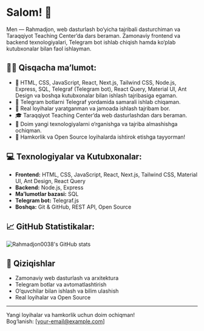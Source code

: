 # Salom! 👋

Men — Rahmadjon, web dasturlash bo‘yicha tajribali dasturchiman va Taraqqiyot Teaching Center’da dars beraman. Zamonaviy frontend va backend texnologiyalari, Telegram bot ishlab chiqish hamda ko‘plab kutubxonalar bilan faol ishlayman.

## 👨‍💻 Qisqacha ma’lumot:
- 🚀 HTML, CSS, JavaScript, React, Next.js, Tailwind CSS, Node.js, Express, SQL, Telegraf (Telegram bot), React Query, Material UI, Ant Design va boshqa kutubxonalar bilan ishlash tajribasiga egaman.
- 🤖 Telegram botlarni Telegraf yordamida samarali ishlab chiqaman.
- 💼 Real loyihalar yaratganman va jamoada ishlash tajribam bor.
- 🎓 Taraqqiyot Teaching Center’da web dasturlashdan dars beraman.
- 🌱 Doim yangi texnologiyalarni o‘rganishga va tajriba almashishga ochiqman.
- 🤝 Hamkorlik va Open Source loyihalarda ishtirok etishga tayyorman!

## 💻 Texnologiyalar va Kutubxonalar:
- **Frontend:** HTML, CSS, JavaScript, React, Next.js, Tailwind CSS, Material UI, Ant Design, React Query
- **Backend:** Node.js, Express
- **Ma’lumotlar bazasi:** SQL
- **Telegram bot:** Telegraf.js
- **Boshqa:** Git & GitHub, REST API, Open Source

## 📈 GitHub Statistikalar:
![Rahmadjon0038's GitHub stats](https://github-readme-stats.vercel.app/api?username=Rahmadjon0038&show_icons=true&theme=radical)

## 🚀 Qiziqishlar
- Zamonaviy web dasturlash va arxitektura
- Telegram botlar va avtomatlashtirish
- O‘quvchilar bilan ishlash va bilim ulashish
- Real loyihalar va Open Source

---

Yangi loyihalar va hamkorlik uchun doim ochiqman!  
Bog‘lanish: [your-email@example.com]
